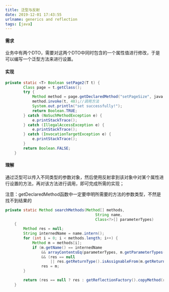 ```yaml
---
title: 泛型与反射
date: 2019-12-01 17:43:55
urlname: generics and reflection
tags: [java]
---
```


#### 需求

业务中有两个DTO，需要对这两个DTO中同时包含的一个属性值进行修改，于是可以编写一个泛型方法来进行设置。

<!--more-->

#### 实现

```java
private static <T> Boolean setPage2(T t) {
        Class page = t.getClass();
        try {
            Method method = page.getDeclaredMethod("setPageSize", java.lang.Integer.class);//获取方法
            method.invoke(t, 48);//调用方法
            System.out.println("set successfully!");
            return Boolean.TRUE;
        } catch (NoSuchMethodException e) {
            e.printStackTrace();
        } catch (IllegalAccessException e) {
            e.printStackTrace();
        } catch (InvocationTargetException e) {
            e.printStackTrace();
        }
        return Boolean.FALSE;
    }
```

#### 理解

通过泛型可以传入不同类型的参数对象，然后使用反射拿到该对象中对某个属性进行设置的方法，再对该方法进行调用，即可完成所需的实现；

注意：getDeclaredMethod函数中一定要申明所需要的方法的参数类型，不然是找不到结果的

```java
private static Method searchMethods(Method[] methods,
                                        String name,
                                        Class<?>[] parameterTypes)
    {
        Method res = null;
        String internedName = name.intern();
        for (int i = 0; i < methods.length; i++) {
            Method m = methods[i];
            if (m.getName() == internedName
                && arrayContentsEq(parameterTypes, m.getParameterTypes())//查找时判断了类型
                && (res == null
                    || res.getReturnType().isAssignableFrom(m.getReturnType())))
                res = m;
        }

        return (res == null ? res : getReflectionFactory().copyMethod(res));
    }
```